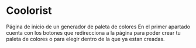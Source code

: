 # Coolorist
Página de inicio de un generador de paleta de colores
En el primer apartado cuenta con los botones que redirecciona a la página para poder crear tu paleta de colores o para elegir dentro de la que ya estan creadas. 
